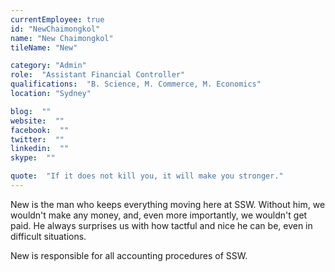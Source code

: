 ```yaml
---
currentEmployee: true
id: "NewChaimongkol"
name: "New Chaimongkol"
tileName: "New"

category: "Admin"
role:  "Assistant Financial Controller"
qualifications:  "B. Science, M. Commerce, M. Economics"
location: "Sydney"

blog:  ""
website:  ""
facebook:  ""
twitter:  ""
linkedin:  ""
skype:  ""

quote:  "If it does not kill you, it will make you stronger."
---
```


New is the man who keeps everything moving here at SSW. Without him, we wouldn't make any money, and, even more importantly, we wouldn't get paid. He always surprises us with how tactful and nice he can be, even in difficult situations.  

New is responsible for all accounting procedures of SSW.
